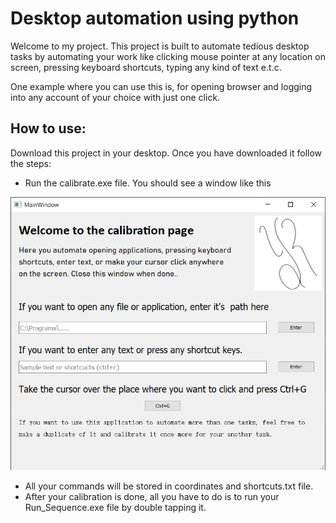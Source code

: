 # Desktop automation using python
Welcome to my project. This project is built to automate tedious desktop tasks by automating your work like clicking mouse pointer 
at any location on screen, pressing keyboard shortcuts, typing any kind of text e.t.c.

One example where you can use this is, for opening browser and logging into any account of your choice with just one click.

## How to use:
Download this project in your desktop. Once you have downloaded it follow the steps:
* Run the calibrate.exe file. You should see a window like this

![alt text](calibrate.png)

* All your commands will be stored in coordinates and shortcuts.txt file.
* After your calibration is done, all you have to do is to run your Run_Sequence.exe file by double tapping it.
